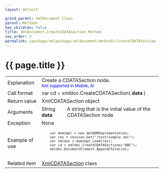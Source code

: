 ```yaml
---
layout: default

grand_parent: XmlDocument Class
parent: Methods
has_children: false
title: XmlDocument.CreateCDATASection Method
nav_order: 3
permalink: /package/xmlpackage/xmldocument/methods/CreateCDATASection
---
```

# {{ page.title }}

<table>
  <tr>
    <td>Explanation</td>
    <td colspan="2">Create a CDATASection node.<br><small><span style="color:blue">Not supported in Mobile, AI</span></small></td>
  </tr>
  <tr>
    <td>Call format</td>
    <td colspan="2">var cd = xmldoc.CreateCDATASection( <b>data</b> )</td>
  </tr>
  <tr>
    <td>Return value</td>
    <td colspan="2">XmlCDATASection object</td>
  </tr>  
  <tr>
    <td>Arguments</td>
    <td>String <b>data</b></td>
    <td>A string that is the initial value of the CDATASection node</td>
  </tr>
  <tr>
    <td>Exception</td>
    <td colspan="2">None</td>
  </tr>
  <tr>
    <td>Example of use</td>
    <td colspan="2"><code><pre>
    var domimpl = new XmlDOMImplementation;
    var res = session.Get("/test/sample.xml");
    var xmldoc = domimpl.Load(res);
    var cd = xmldoc.CreateCDATASectione("ABC");
    xmldoc.DocumentElement.AppendChild(cd);
    </pre></code></td>
  </tr>
  <tr>
    <td>Related item</td>
    <td colspan="2"><a href="/package/xmlpackage/xmlcdatasection">XmlCDATASection</a> class</td>
  </tr>
</table>



